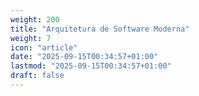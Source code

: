 ```yaml
---
weight: 200
title: "Arquitetura de Software Moderna"
weight: 7
icon: "article"
date: "2025-09-15T00:34:57+01:00"
lastmod: "2025-09-15T00:34:57+01:00"
draft: false
---
```

